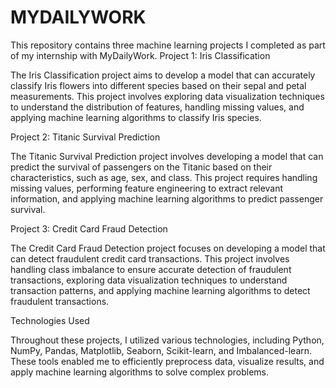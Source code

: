 # MYDAILYWORK
This repository contains three machine learning projects I completed as part of my internship with MyDailyWork.
Project 1: Iris Classification

The Iris Classification project aims to develop a model that can accurately classify Iris flowers into different species based on their sepal and petal measurements. This project involves exploring data visualization techniques to understand the distribution of features, handling missing values, and applying machine learning algorithms to classify Iris species.

Project 2: Titanic Survival Prediction

The Titanic Survival Prediction project involves developing a model that can predict the survival of passengers on the Titanic based on their characteristics, such as age, sex, and class. This project requires handling missing values, performing feature engineering to extract relevant information, and applying machine learning algorithms to predict passenger survival.

Project 3: Credit Card Fraud Detection

The Credit Card Fraud Detection project focuses on developing a model that can detect fraudulent credit card transactions. This project involves handling class imbalance to ensure accurate detection of fraudulent transactions, exploring data visualization techniques to understand transaction patterns, and applying machine learning algorithms to detect fraudulent transactions.

Technologies Used

Throughout these projects, I utilized various technologies, including Python, NumPy, Pandas, Matplotlib, Seaborn, Scikit-learn, and Imbalanced-learn. These tools enabled me to efficiently preprocess data, visualize results, and apply machine learning algorithms to solve complex problems.
